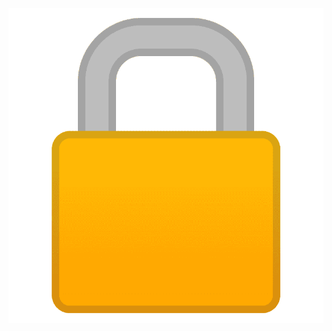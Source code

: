 ![lock](https://github.com/The-Syncade-Mafia/The-Syncade-Mafia.github.io/blob/main/assets/img/lock.png?raw=true=100x100) 
